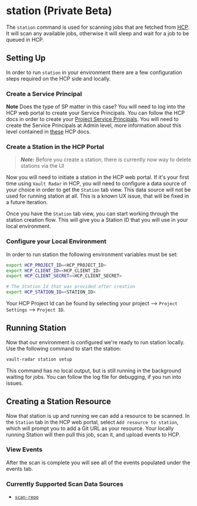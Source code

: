 # station (Private Beta)
The `station` command is used for scanning jobs that are fetched from [HCP](https://portal.cloud.hashicorp.com/). It will scan any available jobs, otherwise it will sleep and wait for a job to be queued in HCP.

## Setting Up
In order to run `station` in your environment there are a few configuration steps required on the HCP side and locally.

### Create a Service Principal
**Note** Does the type of SP matter in this case?
You will need to log into the HCP web portal to create your Service Principals. You can follow the HCP docs in order to create your [Project Service Principals](https://developer.hashicorp.com/hcp/docs/hcp/admin/iam/service-principals#project-level-service-principals-1). You will need to create the Service Principals at Admin level, more information about this level contained in [these](https://developer.hashicorp.com/hcp/docs/hcp/admin/iam/users#project-role) HCP docs.


### Create a Station in the HCP Portal
> ***Note:*** Before you create a station, there is currently now way to delete stations via the UI

Now you will need to initiate a station in the HCP web portal. If it's your first time using `Vault Radar` in HCP, you will need to configure a data source of your choice in order to get the `Station` tab view. This data source will not be used for running station at all. This is a known UX issue, that will be fixed in a future iteration. 

Once you have the `Station` tab view, you can start working through the station creation flow. This will give you a Station ID that you will use in your local environment.

### Configure your Local Environment
In order to run station the following environment variables must be set:

```bash
export HCP_PROJECT_ID=<HCP_PROJECT_ID>
export HCP_CLIENT_ID=<HCP_CLIENT_ID>
export HCP_CLIENT_SECRET=<HCP_CLIENT_SECRET>

# The Station Id that was provided after creation
export HCP_STATION_ID=<STATION_ID>
```

Your HCP Project Id can be found by selecting your project --> `Project Settings` --> `Project ID`.

## Running Station
Now that our environment is configured we're ready to run station locally. Use the following command to start the station:

```bash
vault-radar station setup
```

This command has no local output, but is still running in the background waiting for jobs. You can follow the log file for debugging, if you run into issues.

## Creating a Station Resource
Now that station is up and running we can add a resource to be scanned. In the `Station` tab in the HCP web portal, select `Add resource to station`, which will prompt you to add a Git URL as your resource. Your locally running Station will then pull this job, scan it, and upload events to HCP. 

### View Events
After the scan is complete you will see all of the events populated under the events tab. 

### Currently Supported Scan Data Sources
* [`scan-repo`](git.md)

